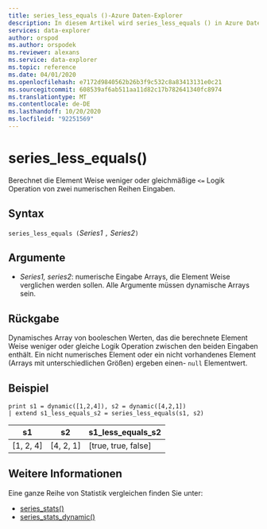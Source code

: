 ```yaml
---
title: series_less_equals ()-Azure Daten-Explorer
description: In diesem Artikel wird series_less_equals () in Azure Daten-Explorer beschrieben.
services: data-explorer
author: orspod
ms.author: orspodek
ms.reviewer: alexans
ms.service: data-explorer
ms.topic: reference
ms.date: 04/01/2020
ms.openlocfilehash: e7172d9840562b26b3f9c532c8a83413131e0c21
ms.sourcegitcommit: 608539af6ab511aa11d82c17b782641340fc8974
ms.translationtype: MT
ms.contentlocale: de-DE
ms.lasthandoff: 10/20/2020
ms.locfileid: "92251569"
---
```

# <a name="series_less_equals"></a>series_less_equals()

Berechnet die Element Weise weniger oder gleichmäßige `<=` Logik Operation von zwei numerischen Reihen Eingaben.

## <a name="syntax"></a>Syntax

`series_less_equals (`*Series1* `,` *Series2*`)`

## <a name="arguments"></a>Argumente

* *Series1, series2*: numerische Eingabe Arrays, die Element Weise verglichen werden sollen. Alle Argumente müssen dynamische Arrays sein. 

## <a name="returns"></a>Rückgabe

Dynamisches Array von booleschen Werten, das die berechnete Element Weise weniger oder gleiche Logik Operation zwischen den beiden Eingaben enthält. Ein nicht numerisches Element oder ein nicht vorhandenes Element (Arrays mit unterschiedlichen Größen) ergeben einen- `null` Elementwert.

## <a name="example"></a>Beispiel

<!-- csl: https://help.kusto.windows.net:443/Samples -->
```kusto
print s1 = dynamic([1,2,4]), s2 = dynamic([4,2,1])
| extend s1_less_equals_s2 = series_less_equals(s1, s2)
```

|s1|s2|s1_less_equals_s2|
|---|---|---|
|[1, 2, 4]|[4, 2, 1]|[true, true, false]|

## <a name="see-also"></a>Weitere Informationen

Eine ganze Reihe von Statistik vergleichen finden Sie unter:
* [series_stats()](series-statsfunction.md)
* [series_stats_dynamic()](series-stats-dynamicfunction.md)
